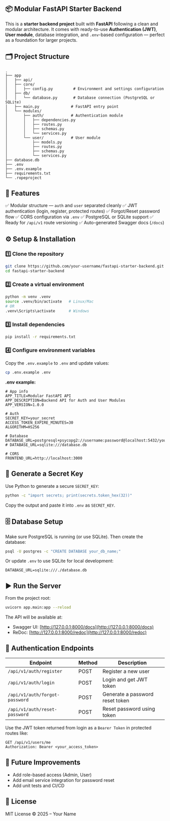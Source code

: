 ## 📦 Modular FastAPI Starter Backend

This is a **starter backend project** built with **FastAPI** following a clean and modular architecture.
It comes with ready-to-use **Authentication (JWT)**, **User module**, database integration, and `.env`-based configuration — perfect as a foundation for larger projects.


## 🗂️ Project Structure

```
.
├── app
│   ├── api/
│   ├── core/
│   │   ├── config.py         # Environment and settings configuration
│   ├── db/
│   │   └── database.py       # Database connection (PostgreSQL or SQLite)
│   ├── main.py              # FastAPI entry point
│   └── modules/
│       ├── auth/            # Authentication module
│       │   ├── dependencies.py
│       │   ├── routes.py
│       │   ├── schemas.py
│       │   └── services.py
│       └── user/            # User module
│           ├── models.py
│           ├── routes.py
│           ├── schemas.py
│           └── services.py
├── database.db
├── .env
├── .env.example
├── requirements.txt
└── .ropeproject
```


## 🚀 Features

✅ Modular structure — `auth` and `user` separated cleanly
✅ JWT authentication (login, register, protected routes)
✅ Forgot/Reset password flow
✅ CORS configuration via `.env`
✅ PostgreSQL or SQLite support
✅ Ready for `/api/v1` route versioning
✅ Auto-generated Swagger docs (`/docs`)


## ⚙️ Setup & Installation

### 1️⃣ Clone the repository

```bash
git clone https://github.com/your-username/fastapi-starter-backend.git
cd fastapi-starter-backend
```


### 2️⃣ Create a virtual environment

```bash
python -m venv .venv
source .venv/bin/activate   # Linux/Mac
# OR
.venv\Scripts\activate      # Windows
```


### 3️⃣ Install dependencies

```bash
pip install -r requirements.txt
```


### 4️⃣ Configure environment variables

Copy the `.env.example` to `.env` and update values:

```bash
cp .env.example .env
```

**.env example:**

```env
# App info
APP_TITLE=Modular FastAPI API
APP_DESCRIPTION=Backend API for Auth and User Modules
APP_VERSION=1.0.0

# Auth
SECRET_KEY=your_secret
ACCESS_TOKEN_EXPIRE_MINUTES=30
ALGORITHM=HS256

# Database
DATABASE_URL=postgresql+psycopg2://username:password@localhost:5432/your_db_name
# DATABASE_URL=sqlite:///database.db

# CORS
FRONTEND_URL=http://localhost:3000
```


## 🔐 Generate a Secret Key

Use Python to generate a secure `SECRET_KEY`:

```bash
python -c "import secrets; print(secrets.token_hex(32))"
```

Copy the output and paste it into `.env` as `SECRET_KEY`.


## 🗄️ Database Setup

Make sure PostgreSQL is running (or use SQLite).
Then create the database:

```bash
psql -U postgres -c "CREATE DATABASE your_db_name;"
```

Or update `.env` to use SQLite for local development:

```env
DATABASE_URL=sqlite:///./database.db
```


## ▶️ Run the Server

From the project root:

```bash
uvicorn app.main:app --reload
```

The API will be available at:

* Swagger UI: [http://127.0.0.1:8000/docs](http://127.0.0.1:8000/docs)
* ReDoc: [http://127.0.0.1:8000/redoc](http://127.0.0.1:8000/redoc)


## 🔑 Authentication Endpoints

| Endpoint                       | Method | Description                     |
| ------------------------------ | ------ | ------------------------------- |
| `/api/v1/auth/register`        | POST   | Register a new user             |
| `/api/v1/auth/login`           | POST   | Login and get JWT token         |
| `/api/v1/auth/forgot-password` | POST   | Generate a password reset token |
| `/api/v1/auth/reset-password`  | POST   | Reset password using token      |

Use the JWT token returned from login as a `Bearer Token` in protected routes like:

```
GET /api/v1/users/me
Authorization: Bearer <your_access_token>
```


## 🧱 Future Improvements

* Add role-based access (Admin, User)
* Add email service integration for password reset
* Add unit tests and CI/CD


## 📜 License

MIT License © 2025 – Your Name

